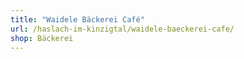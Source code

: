 ```yaml
---
title: "Waidele Bäckerei Café"
url: /haslach-im-kinzigtal/waidele-baeckerei-cafe/
shop: Bäckerei
---
```

